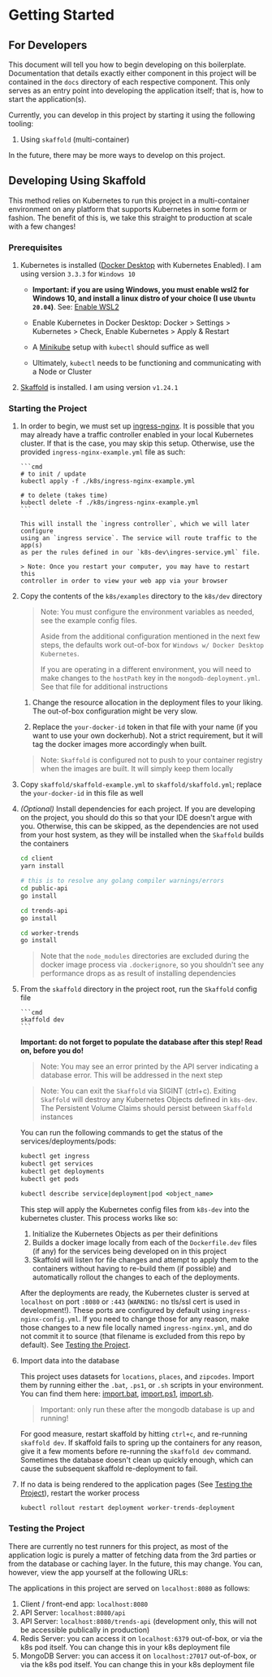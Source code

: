 # Getting Started

## For Developers

This document will tell you how to begin developing on this boilerplate.
Documentation that details exactly either component in this project will be
contained in the `docs` directory of each respective component. This only
serves as an entry point into developing the application itself; that is,
how to start the application(s).

Currently, you can develop in this project by starting it using the
following tooling:

1. Using `skaffold` (multi-container)

In the future, there may be more ways to develop on this project.

## Developing Using Skaffold

This method relies on Kubernetes to run this project in a multi-container
environment on any platform that supports Kubernetes in some form or fashion. The benefit of this is, we take this straight to production at
scale with a few changes!

### Prerequisites

1. Kubernetes is installed ([Docker Desktop](https://www.docker.com/products/docker-desktop) with Kubernetes Enabled). I am using version `3.3.3` for `Windows 10`

   - **Important: if you are using Windows, you must enable wsl2 for Windows 10,
     and install a linux distro of your choice (I use `Ubuntu 20.04`)**.
     See: [Enable WSL2](https://docs.microsoft.com/en-us/windows/wsl/install-win10)

   - Enable Kubernetes in Docker Desktop: Docker > Settings > Kubernetes > Check, Enable Kubernetes > Apply & Restart
   - A [Minikube](https://kubernetes.io/docs/tasks/tools/install-minikube/) setup with `kubectl` should suffice as well
   - Ultimately, `kubectl` needs to be functioning and communicating with a Node or Cluster

2. [Skaffold](https://skaffold.dev/) is installed. I am using version `v1.24.1`

### Starting the Project

1.  In order to begin, we must set up [ingress-nginx](https://kubernetes.github.io/ingress-nginx/).
    It is possible that you may already have a traffic controller enabled in your local Kubernetes cluster.
    If that is the case, you may skip this setup. Otherwise, use the provided `ingress-nginx-example.yml`
    file as such:

        ```cmd
        # to init / update
        kubectl apply -f ./k8s/ingress-nginx-example.yml

        # to delete (takes time)
        kubectl delete -f ./k8s/ingress-nginx-example.yml
        ```

        This will install the `ingress controller`, which we will later configure
        using an `ingress service`. The service will route traffic to the app(s)
        as per the rules defined in our `k8s-dev\ingres-service.yml` file.

        > Note: Once you restart your computer, you may have to restart this
        controller in order to view your web app via your browser

1.  Copy the contents of the `k8s/examples` directory to the `k8s/dev` directory

    > Note: You must configure the environment variables as needed, see the example
    > config files.
    >
    > Aside from the additional configuration mentioned in the next few steps, the
    > defaults work out-of-box for `Windows w/ Docker Desktop Kubernetes`.
    >
    > If you are operating in a different environment, you will need to make
    > changes to the `hostPath` key in the `mongodb-deployment.yml`. See that file
    > for additional instructions

    1. Change the resource allocation in the deployment files to your liking.
       The out-of-box configuration might be very slow.

    1. Replace the `your-docker-id` token in that file with
       your name (if you want to use your own dockerhub). Not a strict requirement,
       but it will tag the docker images more accordingly when built.

    > Note: `Skaffold` is configured not to push to your container registry when the
    > images are built. It will simply keep them locally

1.  Copy `skaffold/skaffold-example.yml` to `skaffold/skaffold.yml`; replace the
    `your-docker-id` in this file as well

1.  _(Optional)_ Install dependencies for each project. If you are developing on the
    project, you should do this so that your IDE doesn't argue with you. Otherwise,
    this can be skipped, as the dependencies are not used from your host system, as they
    will be installed when the `Skaffold` builds the containers

    ```sh
    cd client
    yarn install

    # this is to resolve any golang compiler warnings/errors
    cd public-api
    go install

    cd trends-api
    go install

    cd worker-trends
    go install
    ```

    > Note that the `node_modules` directories are excluded during
    > the docker image process via `.dockerignore`, so you shouldn't see any
    > performance drops as as result of installing dependencies

1.  From the `skaffold` directory in the project root, run the `Skaffold` config
    file

        ```cmd
        skaffold dev
        ```

    **Important: do not forget to populate the database after this step! Read on, before
    you do!**

    > Note: You may see an error printed by the API server indicating a database error. This will be addressed in the next step

    > Note: You can exit the `Skaffold` via SIGINT (ctrl+c). Exiting `Skaffold`
    > will destroy any Kubernetes Objects defined in `k8s-dev`. The Persistent
    > Volume Claims should persist between `Skaffold` instances

    You can run the following commands to get the status of the
    services/deployments/pods:

    ```cmd
    kubectl get ingress
    kubectl get services
    kubectl get deployments
    kubectl get pods

    kubectl describe service|deployment|pod <object_name>
    ```

    This step will apply the Kubernetes config files from `k8s-dev` into the
    kubernetes cluster. This process works like so:

    1. Initialize the Kubernetes Objects as per their definitions
    1. Builds a docker image locally from each of the `Dockerfile.dev` files (if any) for the services being developed on in this project
    1. Skaffold will listen for file changes and attempt to apply them to the containers without having to re-build them (if possible) and automatically rollout the changes to each of the deployments.

    After the deployments are ready, the Kubernetes cluster is served at `localhost` on port `:8080` or `:443` (`WARNING:` no tls/ssl cert is used in development!). These ports are configured by default using `ingress-nginx-config.yml`. If you need to change those for any reason, make those changes to a new file locally named `ingress-nginx.yml`, and do not commit it to source (that filename is excluded from this repo by default). See [Testing the Project](#testing-the-project).

1.  Import data into the database

    This project uses datasets for `locations`, `places`, and `zipcodes`. Import
    them by running either the `.bat`, `.ps1`, or `.sh` scripts in your environment.
    You can find them here: [import.bat](./../mongodb/import.bat),
    [import.ps1](./../mongodb/import.ps1), [import.sh](./../mongodb/import.sh).

    > Important: only run these after the mongodb database is up and running!

    For good measure, restart skaffold by hitting `ctrl+c`, and re-running `skaffold dev`.
    If skaffold fails to spring up the containers for any reason, give it a few moments
    before re-running the `skaffold dev` command. Sometimes the database doesn't clean
    up quickly enough, which can cause the subsequent skaffold re-deployment to fail.

1.  If no data is being rendered to the application pages
    (See [Testing the Project](#testing-the-project)), restart the worker process

    ```powershell
    kubectl rollout restart deployment worker-trends-deployment
    ```

### Testing the Project

There are currently no test runners for this project, as most of the application logic is
purely a matter of fetching data from the 3rd parties or from the database or caching
layer. In the future, this may change. You can, however, view the app yourself at
the following URLs:

The applications in this project are served on `localhost:8080` as follows:

1. Client / front-end app: `localhost:8080`
1. API Server: `localhost:8080/api`
1. API Server: `localhost:8080/trends-api` (development only, this will not be accessible publically in production)
1. Redis Server: you can access it on `localhost:6379` out-of-box, or
   via the k8s pod itself. You can change this in your k8s deployment file
1. MongoDB Server: you can access it on `localhost:27017` out-of-box, or
   via the k8s pod itself. You can change this in your k8s deployment file
